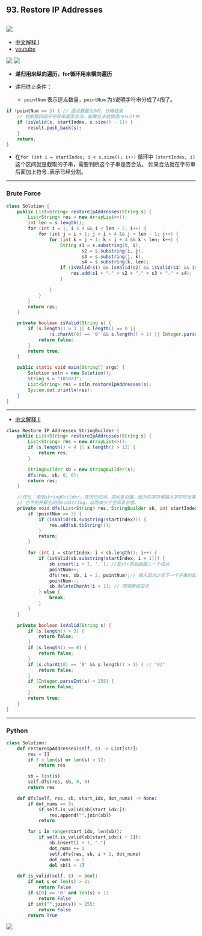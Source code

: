 ## 93. Restore IP Addresses
![](img/2021-07-16-22-21-33.png)
---
- [中文解释 I](https://programmercarl.com/0093.%E5%A4%8D%E5%8E%9FIP%E5%9C%B0%E5%9D%80.html#%E5%9B%9E%E6%BA%AF%E4%B8%89%E9%83%A8%E6%9B%B2)
- [youtube](https://www.youtube.com/watch?v=YqQvmemMbe4)

![](img/2023-02-02-22-33-27.png)
![](img/2023-02-02-22-33-03.png)

- **递归用来纵向遍历，for循环用来横向遍历**

- 递归终止条件：
  - `pointNum` 表示逗点数量，`pointNum` 为`3`说明字符串分成了`4`段了。

```java
if (pointNum == 3) { // 逗点数量为3时，分隔结束
    // 判断第四段子字符串是否合法，如果合法就放进result中
    if (isValid(s, startIndex, s.size() - 1)) {
        result.push_back(s);
    }
    return;
}
```

- 在`for (int i = startIndex; i < s.size(); i++)` 循环中 `[startIndex, i]` 这个区间就是截取的子串，需要判断这个子串是否合法。
  如果合法就在字符串后面加上符号`.`表示已经分割。

---
### Brute Force
```java
class Solution {
    public List<String> restoreIpAddresses(String s) {
        List<String> res = new ArrayList<>();
        int len = s.length();
        for (int i = 1; i < 4 && i < len - 2; i++) {
            for (int j = i + 1; j < i + 4 && j < len - 1; j++) {
                for (int k = j + 1; k < j + 4 && k < len; k++) {
                    String s1 = s.substring(0, i),
                            s2 = s.substring(i, j),
                            s3 = s.substring(j, k),
                            s4 = s.substring(k, len);
                    if (isValid(s1) && isValid(s2) && isValid(s3) && isValid(s4)) {
                        res.add(s1 + "." + s2 + "." + s3 + "." + s4);
                    }

                }
            }
        }
        return res;
    }

    private boolean isValid(String s) {
        if (s.length() > 3 || s.length() == 0 ||
                (s.charAt(0) == '0' && s.length() > 1) || Integer.parseInt(s) > 255) {
            return false;
        }
        return true;
    }

    public static void main(String[] args) {
        Solution soln = new Solution();
        String s = "101023";
        List<String> res = soln.restoreIpAddresses(s);
        System.out.println(res);
    }
}
```

---

- [中文解释 II](https://www.youtube.com/watch?v=wLuFymFZORQ&t=957s)

```java
class Restore_IP_Addresses_StringBuilder {
    public List<String> restoreIpAddresses(String s) {
        List<String> res = new ArrayList<>();
        if (s.length() < 4 || s.length() > 12) {
            return res;
        }

        StringBuilder sb = new StringBuilder(s);
        dfs(res, sb, 0, 0);
        return res;
    }

    //优化：使用stringBuilder，故优化时间、空间复杂度，因为向字符串插入字符时无需复制整个字符串，从而减少了操作的时间复杂度，
    // 也不用开新空间存subString，从而减少了空间复杂度。
    private void dfs(List<String> res, StringBuilder sb, int startIndex, int pointNum) {
        if (pointNum == 3) {
            if (isValid(sb.substring(startIndex))) {
                res.add(sb.toString());
            }
            return;
        }

        for (int i = startIndex; i < sb.length(); i++) {
            if (isValid(sb.substring(startIndex, i + 1))) {
                sb.insert(i + 1, '.'); //在str的后⾯插⼊⼀个逗点
                pointNum++;
                dfs(res, sb, i + 2, pointNum);// 插⼊逗点之后下⼀个⼦串的起始位置为 i+2
                pointNum--;
                sb.deleteCharAt(i + 1); // 回溯删掉逗点
            } else {
                break;
            }
        }
    }

    private boolean isValid(String s) {
        if (s.length() > 3) {
            return false;
        }
        if (s.length() == 0) {
            return false;
        }
        if (s.charAt(0) == '0' && s.length() > 1) { // "01"
            return false;
        }
        if (Integer.parseInt(s) > 255) {
            return false;
        }
        return true;
    }
}
```
---


### Python

```py
class Solution:
    def restoreIpAddresses(self, s) -> List[str]:
        res = []
        if 3 > len(s) or len(s) > 12:
            return res

        sb = list(s)
        self.dfs(res, sb, 0, 0)
        return res

    def dfs(self, res, sb, start_idx, dot_nums) -> None:
        if dot_nums == 3:
            if self.is_valid(sb[start_idx:]):
                res.append("".join(sb))
            return

        for i in range(start_idx, len(sb)):
            if self.is_valid(sb[start_idx:i + 1]):
                sb.insert(i + 1, ".")
                dot_nums += 1
                self.dfs(res, sb, i + 2, dot_nums)
                dot_nums -= 1
                del sb[i + 1]

    def is_valid(self, s) -> bool:
        if not s or len(s) > 3:
            return False
        if s[0] == '0' and len(s) > 1:
            return False
        if int("".join(s)) > 255:
            return False
        return True
```

![](img/2024-07-24-19-30-12.png)